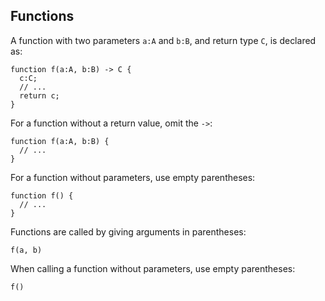 ## Functions

A function with two parameters `a:A` and `b:B`, and return type `C`, is declared as:

    function f(a:A, b:B) -> C {
      c:C;
      // ...
      return c;
    }

For a function without a return value, omit the `->`:

    function f(a:A, b:B) {
      // ...
    }

For a function without parameters, use empty parentheses:

    function f() {
      // ...
    }

Functions are called by giving arguments in parentheses:

    f(a, b)

When calling a function without parameters, use empty parentheses:

    f()
